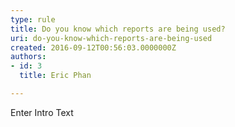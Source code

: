 ```yaml
---
type: rule
title: Do you know which reports are being used?
uri: do-you-know-which-reports-are-being-used
created: 2016-09-12T00:56:03.0000000Z
authors:
- id: 3
  title: Eric Phan

---
```




<span class='intro'> ​​Enter Intro Text<br> </span>




